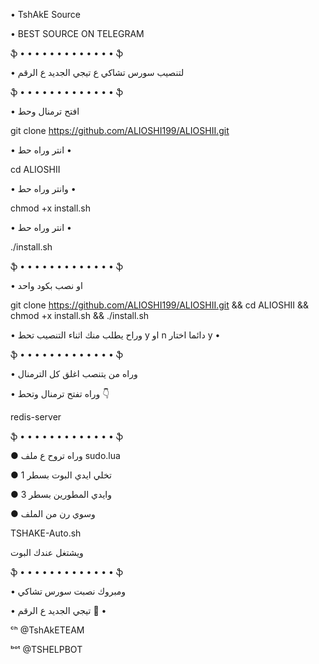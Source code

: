 • TshAkE Source  

• BEST SOURCE ON TELEGRAM

ֆ • • • • • • • • • • • • • ֆ

• لتنصيب سورس تشاكي ع تيجي الجديد ع الرقم

ֆ • • • • • • • • • • • • • ֆ

• افتح ترمنال وحط 

git clone https://github.com/ALIOSHI199/ALIOSHII.git

• انتر وراه حط •

cd ALIOSHII

• وانتر وراه حط •

chmod +x install.sh

• انتر وراه حط •

./install.sh

ֆ • • • • • • • • • • • • • ֆ

• او نصب بكود واحد 

git clone https://github.com/ALIOSHI199/ALIOSHII.git && cd ALIOSHII && chmod +x install.sh && ./install.sh

• وراح يطلب منك اثناء التنصيب تحط y او n دائما اختار y •

ֆ • • • • • • • • • • • • • ֆ

• وراه من يتنصب اغلق كل الترمنال  

• وراه تفتح ترمنال وتحط 👇

redis-server

ֆ • • • • • • • • • • • • • ֆ

● وراه تروح ع ملف sudo.lua

● تخلي ايدي البوت بسطر 1

● وايدي المطورين بسطر 3

● وسوي رن من الملف
 
TSHAKE-Auto.sh
 
 ويشتغل عندك البوت

ֆ • • • • • • • • • • • • • ֆ

• ومبروك نصبت سورس تشاكي 

• تيجي الجديد ع الرقم 💛 •

ᶜʰ @TshAkETEAM

ᵇᵒᵗ @TSHELPBOT
